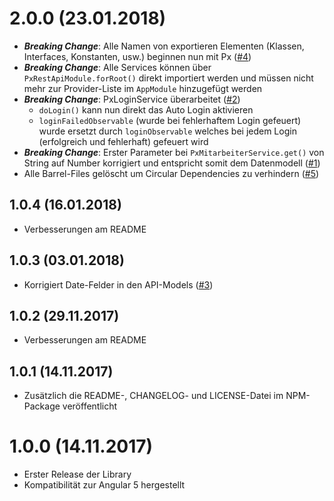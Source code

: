 2.0.0 (23.01.2018)
==================
- ***Breaking Change***: Alle Namen von exportieren Elementen (Klassen, Interfaces, Konstanten, usw.) beginnen nun mit Px ([#4](https://github.com/PROFFIX-NET/restapi-angular-library/issues/4))
- ***Breaking Change***: Alle Services können über `PxRestApiModule.forRoot()` direkt importiert werden und müssen nicht mehr zur Provider-Liste im `AppModule` hinzugefügt werden
- ***Breaking Change***: PxLoginService überarbeitet ([#2](https://github.com/PROFFIX-NET/restapi-angular-library/issues/2))
  - `doLogin()` kann nun direkt das Auto Login aktivieren
  - `loginFailedObservable` (wurde bei fehlerhaftem Login gefeuert) wurde ersetzt durch `loginObservable` welches bei jedem Login (erfolgreich und fehlerhaft) gefeuert wird
- ***Breaking Change***: Erster Parameter bei `PxMitarbeiterService.get()` von String auf Number korrigiert und entspricht somit dem Datenmodell ([#1](https://github.com/PROFFIX-NET/restapi-angular-library/issues/1))
- Alle Barrel-Files gelöscht um Circular Dependencies zu verhindern ([#5](https://github.com/PROFFIX-NET/restapi-angular-library/issues/5))

1.0.4 (16.01.2018)
------------------
- Verbesserungen am README

1.0.3 (03.01.2018)
------------------
- Korrigiert Date-Felder in den API-Models ([#3](https://github.com/PROFFIX-NET/restapi-angular-library/issues/3))

1.0.2 (29.11.2017)
------------------
- Verbesserungen am README

1.0.1 (14.11.2017)
------------------
- Zusätzlich die README-, CHANGELOG- und LICENSE-Datei im NPM-Package veröffentlicht

1.0.0 (14.11.2017)
==================
- Erster Release der Library
- Kompatibilität zur Angular 5 hergestellt

